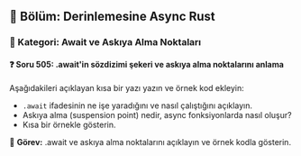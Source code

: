 ## 📘 Bölüm: Derinlemesine Async Rust  
### 🔹 Kategori: Await ve Askıya Alma Noktaları  
#### ❓ Soru 505: .await'in sözdizimi şekeri ve askıya alma noktalarını anlama

Aşağıdakileri açıklayan kısa bir yazı yazın ve örnek kod ekleyin:

- `.await` ifadesinin ne işe yaradığını ve nasıl çalıştığını açıklayın.
- Askıya alma (suspension point) nedir, async fonksiyonlarda nasıl oluşur?
- Kısa bir örnekle gösterin.

🔧 **Görev:** .await ve askıya alma noktalarını açıklayın ve örnek kodla gösterin.
